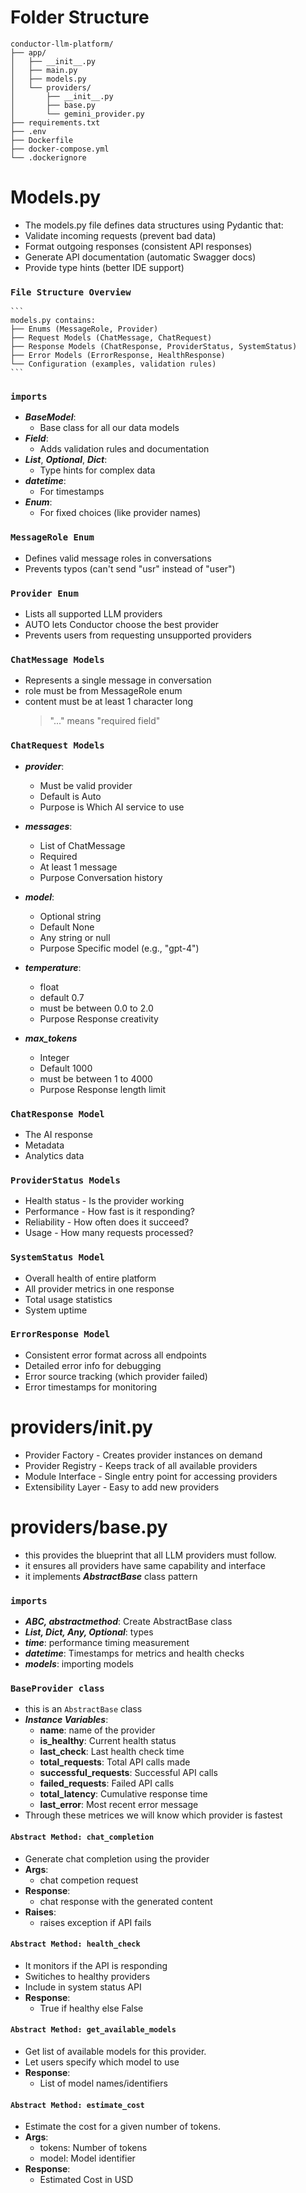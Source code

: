 # Folder Structure

```
conductor-llm-platform/
├── app/
│   ├── __init__.py
│   ├── main.py
│   ├── models.py
│   └── providers/
│       ├── __init__.py
│       ├── base.py
│       └── gemini_provider.py
├── requirements.txt
├── .env
├── Dockerfile
├── docker-compose.yml
└── .dockerignore
```

# Models.py

- The models.py file defines data structures using Pydantic that:
- Validate incoming requests (prevent bad data)
- Format outgoing responses (consistent API responses)
- Generate API documentation (automatic Swagger docs)
- Provide type hints (better IDE support)

### `File Structure Overview`

    ```
    models.py contains:
    ├── Enums (MessageRole, Provider)
    ├── Request Models (ChatMessage, ChatRequest)
    ├── Response Models (ChatResponse, ProviderStatus, SystemStatus)
    ├── Error Models (ErrorResponse, HealthResponse)
    └── Configuration (examples, validation rules)
    ```

### `imports`

- **_BaseModel_**:
  - Base class for all our data models
- **_Field_**:
  - Adds validation rules and documentation
- **_List_**, **_Optional_**, **_Dict_**:
  - Type hints for complex data
- **_datetime_**:
  - For timestamps
- **_Enum_**:
  - For fixed choices (like provider names)

### `MessageRole Enum`

- Defines valid message roles in conversations
- Prevents typos (can't send "usr" instead of "user")

### `Provider Enum`

- Lists all supported LLM providers
- AUTO lets Conductor choose the best provider
- Prevents users from requesting unsupported providers

### `ChatMessage Models`

- Represents a single message in conversation
- role must be from MessageRole enum
- content must be at least 1 character long
  > "..." means "required field"

### `ChatRequest Models`

- **_provider_**:

  - Must be valid provider
  - Default is Auto
  - Purpose is Which AI service to use

- **_messages_**:

  - List of ChatMessage
  - Required
  - At least 1 message
  - Purpose Conversation history

- **_model_**:

  - Optional string
  - Default None
  - Any string or null
  - Purpose Specific model (e.g., "gpt-4")

- **_temperature_**:

  - float
  - default 0.7
  - must be between 0.0 to 2.0
  - Purpose Response creativity

- **_max_tokens_**
  - Integer
  - Default 1000
  - must be between 1 to 4000
  - Purpose Response length limit

### `ChatResponse Model`

- The AI response
- Metadata
- Analytics data

### `ProviderStatus Models`

- Health status - Is the provider working
- Performance - How fast is it responding?
- Reliability - How often does it succeed?
- Usage - How many requests processed?

### `SystemStatus Model`

- Overall health of entire platform
- All provider metrics in one response
- Total usage statistics
- System uptime

### `ErrorResponse Model`

- Consistent error format across all endpoints
- Detailed error info for debugging
- Error source tracking (which provider failed)
- Error timestamps for monitoring

# providers/init.py

- Provider Factory - Creates provider instances on demand
- Provider Registry - Keeps track of all available providers
- Module Interface - Single entry point for accessing providers
- Extensibility Layer - Easy to add new providers

# providers/base.py

- this provides the blueprint that all LLM providers must follow.
- it ensures all providers have same capability and interface
- it implements **_AbstractBase_** class pattern

### `imports`

- **_ABC, abstractmethod_**: Create AbstractBase class
- **_List, Dict, Any, Optional_**: types
- **_time_**: performance timing measurement
- **_datetime_**: Timestamps for metrics and health checks
- **_models_**: importing models

### `BaseProvider class`

- this is an `AbstractBase` class
- **_Instance Variables_**:
  - **name**: name of the provider
  - **is_healthy**: Current health status
  - **last_check**: Last health check time
  - **total_requests**: Total API calls made
  - **successful_requests**: Successful API calls
  - **failed_requests**: Failed API calls
  - **total_latency**: Cumulative response time
  - **last_error**: Most recent error message
- Through these metrices we will know which provider is fastest

#### `Abstract Method: chat_completion`

- Generate chat completion using the provider
- **Args**:
  - chat competion request
- **Response**:
  - chat response with the generated content
- **Raises**:
  - raises exception if API fails

#### `Abstract Method: health_check`

- It monitors if the API is responding
- Switiches to healthy providers
- Include in system status API
- **Response**:
  - True if healthy else False

#### `Abstract Method: get_available_models`

- Get list of available models for this provider.
- Let users specify which model to use
- **Response**:
  - List of model names/identifiers

#### `Abstract Method: estimate_cost`

- Estimate the cost for a given number of tokens.
- **Args**:
  - tokens: Number of tokens
  - model: Model identifier
- **Response**:
  - Estimated Cost in USD
